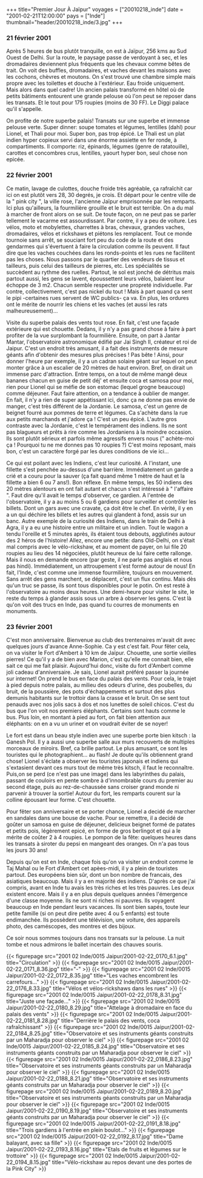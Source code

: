 +++
title="Premier Jour À Jaïpur"
voyages = ["20010218_inde"]
date = "2001-02-21T12:00:00"
pays = ["Inde"]
thumbnail="header/20010218_inde/3.jpg"
+++
### 21 février 2001

Après 5 heures de bus plutôt tranquille, on est à Jaïpur, 256 kms au Sud Ouest 
de Delhi. Sur la route, le paysage passe de verdoyant à sec, et les dromadaires 
deviennent plus fréquents que les chevaux comme bêtes de trait. On voit des 
buffles, dromadaires, et vaches devant les maisons avec les cochons, chèvres 
et moutons. On s'est trouvé une chambre simple mais propre avec les toilettes 
et douche à l'extérieur. Eau froide uniquement. Mais alors dans quel cadre! 
Un ancien palais transformé en hôtel où de petits bâtiments entourent une grande 
pelouse où l'on peut se reposer dans les transats. Et le tout pour 175 roupies 
(moins de 30 FF). Le Diggi palace qu'il s'appelle.

On profite de notre superbe palais! Transats sur une superbe et immense pelouse 
verte. Super dinner: soupe tomates et légumes, lentilles (dahl) pour Lionel, 
et Thali pour moi. Super bon, pas trop épicé. Le Thali est un plat indien hyper 
copieux servi dans une énorme assiette en fer ronde, à compartiments. Il comporte: 
riz, épinards, légumes (genre de ratatouille), carottes et concombres crus, 
lentilles, yaourt hyper bon, seul chose non epicée. 

### 22 février 2001

Ce matin, lavage de culottes, douche froide très agréable, ça rafraîchit car 
ici on est plutôt vers 28, 30 degrés, je crois. Et départ pour le centre ville 
de la " pink city ", la ville rose, l'ancienne Jaïpur emprisonnée par les remparts. 
Ici plus qu'ailleurs, la fourmilière grouille et le bruit est terrible. On a 
du mal à marcher de front alors on se suit. De toute façon, on ne peut pas se 
parler tellement le vacarme est assourdissant. Par contre, il y a peu de voiture. 
Les vélos, moto et mobylettes, charrettes à bras, chevaux, grandes vaches, dromadaires, 
vélos et rickshaws et piétons les remplacent. Tout ce monde tournoie sans arrêt, 
se souciant fort peu du code de la route et des gendarmes qui s'évertuent à 
faire la circulation comme ils peuvent. Il faut dire que les vaches couchées 
dans les ronds-points et les rues ne facilitent pas les choses. Nous passons 
par le quartier des vendeurs de tissus et tailleurs, puis celui des tailleurs 
de pierres, etc. Les spécialités se succèdent au rythme des ruelles. Partout, 
le sol est jonché de détritus mais partout aussi, les gens se lavent, époussettent 
leurs vélos, balaient leur échoppe de 3 m2. Chacun semble respecter une propreté 
individuelle. Par contre, collectivement, c'est pas nickel du tout ! Mais à 
part quand ça sent le pipi -certaines rues servent de WC publics- ça va. En 
plus, les ordures ont le mérite de nourrir les chiens et les vaches (et aussi 
les rats malheureusement)...

Visite du superbe palais des vents tout rose. En fait, c'est une façade extérieure 
qui est chouette. Dedans, il y n'y a pas grand chose à faire à part profiter 
de la vue surplombant la fourmilière. Ensuite, on part à Jantar Mantar, l'observatoire 
astronomique édifié par Jai Singh II, créateur et roi de Jaipur. C'est un endroit 
très amusant, il a fait des instruments de mesure géants afin d'obtenir des 
mesures plus précises ! Pas bête ! Ainsi, pour donner l'heure par exemple, il 
y a un cadran solaire géant sur lequel on peut monter grâce à un escalier de 
20 mètres de haut environ. Bref, on dirait un immense parc d'attraction. Entre 
temps, on a tout de même mangé deux bananes chacun en guise de petit déj' et 
ensuite coca et samosa pour moi, rien pour Lionel qui se méfie de son estomac 
(lequel grogne beaucoup) comme déjeuner. Faut faire attention, on a tendance 
à oublier de manger. En fait, il n'y a rien de super appétissant ici, donc ça 
ne donne pas envie de manger, c'est très différent de la Jordanie. Le samosa, 
c'est un genre de beignet fourré aux pommes de terre et légumes. Ca s'achète 
dans la rue aux petits marchands et j'adore ça ! C'est un peu épicé. L'autre 
gros contraste avec la Jordanie, c'est le tempérament des indiens. Ils ne sont 
pas blagueurs et prêts à rire comme les Jordaniens à la moindre occasion. Ils 
sont plutôt sérieux et parfois même agressifs envers nous (" achète-moi ça ! 
Pourquoi tu ne me donnes pas 10 roupies ?) C'est moins reposant, mais bon, c'est 
un caractère forgé par les dures conditions de vie ici...

Ce qui est poilant avec les Indiens, c'est leur curiosité. A l'instant, une 
fillette s'est penchée au-dessus d'une barrière. Immédiatement un garde a crié 
et a couru pour la sauver (ça fait quand même 1 mètre de haut et la fillette 
a bien 6 ou 7 ans!). Bon réflexe. En même temps, les 50 indiens des 20 mètres 
alentours en ont fait autant et chacun s'est intéressé à " l'affaire ". Faut 
dire qu'il avait le temps d'observer, ce gardien. A l'entrée de l'observatoire, 
il y a au moins 5 ou 6 gardiens pour surveiller et contrôler les billets. Dont 
un gars avec une cravate, ça doit être le chef. En vérité, il y en a un qui 
déchire les billets et les autres qui glandent à fond, assis sur un banc. Autre 
exemple de la curiosité des Indiens, dans le train de Delhi à Agra, il y a eu 
une histoire entre un militaire et un indien. Tout le wagon a tendu l'oreille 
et 5 minutes après, ils étaient tous debouts, agglutinés autour des 2 héros 
de l'histoire! Allez, encore une petite: dans Old-Delhi, on s'était mal compris 
avec le vélo-rickshaw, et au moment de payer, on lui file 20 roupies au lieu 
des 14 négociées, plutôt heureux de lui faire cette rallonge. Mais il nous en 
demande encore (par geste, il ne parle pas anglais et nous pas hindi). Immédiatement, 
un attroupement s'est formé autour de nous! En fait, l'Inde, c'est comme une 
immense fourmilière, toujours en mouvement. Sans arrêt des gens marchent, se 
déplacent, c'est un flux continu. Mais dès qu'un truc se passe, ils sont tous 
disponibles pour le potin. On est resté à l'observatoire au moins deux heures. 
Une demi-heure pour visiter le site, le reste du temps à glander assis sous 
un arbre à observer les gens. C'est là qu'on voit des trucs en Inde, pas quand 
tu courres de monuments en monuments. 

### 23 février 2001

C'est mon anniversaire. Bienvenue au club des trentenaires m'avait dit avec 
quelques jours d'avance Anne-Sophie. Ca y est c'est fait. Pour fêter cela, on 
va visiter le Fort d'Ambert à 10 km de Jaïpur. Chouette, une sortie vieilles 
pierres! Ce qu'il y a de bien avec Marion, c'est qu'elle me connait bien, elle 
sait ce qui me fait plaisir. Aujourd'hui donc, visite du fort d'Ambert comme 
joli cadeau d'anniversaire. Je sais, Lionel aurait préféré passer la journée 
sur internet! On prend le bus en face du palais des vents. Pour cela, le trajet 
à pied depuis notre palais, au milieu des odeurs d'urine, des poubelles, du 
bruit, de la poussière, des pots d'échappements et surtout des plus demunis 
habitants sur le trottoir dans la crasse et le bruit. On se sent tout penauds 
avec nos jolis sacs à dos et nos lunettes de soleil chicos. C'est du bus que 
l'on voit nos premiers éléphants. Certains sont hauts comme le bus. Plus loin, 
en montant à pied au fort, on fait bien attention aux éléphants: on en a vu 
un uriner et on voudrait éviter de se noyer! 

Le fort est dans un beau style indien avec une superbe porte bien kitsch : 
la Ganesh Pol. Il y a aussi une superbe salle aux murs recouverts de multiples 
morceaux de miroirs. Bref, ca brille partout. Le plus amusant, ce sont les touristes 
qui le photographient... au flash! Je doute qu'ils obtiennent grand chose! Lionel 
s'éclate a observer les touristes japonais et indiens qui s'extasient devant 
ces murs tout de même très kitsch, il faut le reconnaître. Puis,on se perd (ce 
n'est pas une image) dans les labyrinthes du palais, passant de couloirs en 
pente sombre à d'innombrable cours du premier au second étage, puis au rez-de-chaussée 
sans croiser grand monde ni parvenir à trouver la sortie! Autour du fort, les 
remparts courent sur la colline épousant leur forme. C'est chouette.

Pour fêter son anniversaire et se porter chance, Lionel a decidé de marcher 
en sandales dans une bouse de vache. Pour se remettre, il a decidé de goûter 
un samosa en guise de déjeuner, delicieux beignet formé de patates et petits 
pois, légèrement epicé, en forme de gros berlingot et qui a le mérite de coûter 
2 à 4 roupies. Le pompon de la fête: quelques heures dans les transats à siroter 
du pepsi en mangeant des oranges. On n'a pas tous les jours 30 ans!

Depuis qu'on est en Inde, chaque fois qu'on va visiter un endroit comme le 
Taj Mahal ou le Fort d'Ambert cet apèes-midi, il y a plein de touristes partout. 
Des européens bien sûr, dont un bon nombre de francais, des asiatiques beaucoup. 
Mais il y a en majorité des indiens. D'après ce que j'ai compris, avant en Inde 
tu avais les très riches et les très pauvres. Les deux existent encore. Mais 
il y a en plus depuis quelques années l'émergence d'une classe moyenne. Ils 
ne sont ni riches ni pauvres. Ils voyagent beaucoup en Inde pendant leurs vacances. 
Ils sont bien sapés, toute leur petite famille (si on peut dire petite avec 
4 ou 5 enfants) est toute endimanchée. Ils possèdent une télévision, une voiture, 
des appareils photo, des caméscopes, des montres et des bijoux.

Ce soir nous sommes toujours dans nos transats sur la pelouse. La nuit tombe 
et nous admirons le ballet incertain des chauves souris.


{{< figurepage src="2001 02 Inde/0015 Jaipur/2001-02-22_0170_6.1.jpg" title="Circulation"  >}}
{{< figurepage src="2001 02 Inde/0015 Jaipur/2001-02-22_0171_8.36.jpg" title="-"  >}}
{{< figurepage src="2001 02 Inde/0015 Jaipur/2001-02-22_0172_8.35.jpg" title="Les vaches encombrent les carrefours…"  >}}
{{< figurepage src="2001 02 Inde/0015 Jaipur/2001-02-22_0176_8.33.jpg" title="Vélos et vélos-rickshaws dans les rues"  >}}
{{< figurepage src="2001 02 Inde/0015 Jaipur/2001-02-22_0178_8.31.jpg" title="Juste une façade..."  >}}
{{< figurepage src="2001 02 Inde/0015 Jaipur/2001-02-22_0180_8.29.jpg" title="Attelage à dromadaire en face du palais des vents"  >}}
{{< figurepage src="2001 02 Inde/0015 Jaipur/2001-02-22_0181_8.28.jpg" title="Derrière le palais des vents, coca rafraîchissant"  >}}
{{< figurepage src="2001 02 Inde/0015 Jaipur/2001-02-22_0184_8.25.jpg" title="Observatoire et ses instruments géants construits par un Maharadja pour observer le ciel"  >}}
{{< figurepage src="2001 02 Inde/0015 Jaipur/2001-02-22_0185_8.24.jpg" title="Observatoire et ses instruments géants construits par un Maharadja pour observer le ciel"  >}}
{{< figurepage src="2001 02 Inde/0015 Jaipur/2001-02-22_0186_8.23.jpg" title="Observatoire et ses instruments géants construits par un Maharadja pour observer le ciel"  >}}
{{< figurepage src="2001 02 Inde/0015 Jaipur/2001-02-22_0188_8.21.jpg" title="Observatoire et ses instruments géants construits par un Maharadja pour observer le ciel"  >}}
{{< figurepage src="2001 02 Inde/0015 Jaipur/2001-02-22_0189_8.20.jpg" title="Observatoire et ses instruments géants construits par un Maharadja pour observer le ciel"  >}}
{{< figurepage src="2001 02 Inde/0015 Jaipur/2001-02-22_0190_8.19.jpg" title="Observatoire et ses instruments géants construits par un Maharadja pour observer le ciel"  >}}
{{< figurepage src="2001 02 Inde/0015 Jaipur/2001-02-22_0191_8.18.jpg" title="Trois gardiens à l'entrée en plein boulot…"  >}}
{{< figurepage src="2001 02 Inde/0015 Jaipur/2001-02-22_0192_8.17.jpg" title="Dame balayant, avec sa fille"  >}}
{{< figurepage src="2001 02 Inde/0015 Jaipur/2001-02-22_0193_8.16.jpg" title="Etals de fruits et légumes sur le trottoire"  >}}
{{< figurepage src="2001 02 Inde/0015 Jaipur/2001-02-22_0194_8.15.jpg" title="Vélo-rickshaw au repos devant une des portes de la Pink City"  >}}


